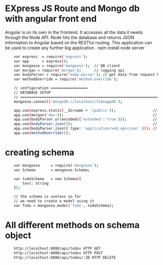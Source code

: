 # EXpress JS Route and Mongo db with angular front end 

Angular is on its own in the frontend. It accesses all the data it needs through the Node API. Node hits the database and returns JSON information to Angular based on the RESTful routing.
This application can be used to create any further big application .
npm install
node server

```sh
    var express  = require('express');
    var app      = express();                             
    var mongoose = require('mongoose');  // DB client                 
    var morgan = require('morgan');      // logging api
    var bodyParser = require('body-parser'); // get data from request body
    var methodOverride = require('method-override');

    // configuration =================
    // DATABASE SETUP
    // =============================================================================
    mongoose.connect('mongodb://localhost/todoappdb');

    app.use(express.static(__dirname + '/public'));                 // set the static files location /public/img will be /img for users
    app.use(morgan('dev'));                                         // log every request to the console
    app.use(bodyParser.urlencoded({'extended':'true'}));            // parse application/x-www-form-urlencoded
    app.use(bodyParser.json());                                     // parse application/json
    app.use(bodyParser.json({ type: 'application/vnd.api+json' })); // parse application/vnd.api+json as json
    app.use(methodOverride());

```
# creating schema 

```sh
	var mongoose     = require('mongoose');
	var Schema       = mongoose.Schema;

	var todoSchema   = new Schema({
	    text: String
	});

	// the schema is useless so far
	// we need to create a model using it
	var Todo = mongoose.model('Todo', todoSchema);

```
# All different methods on schema object 
```sh
	http://localhost:8080/api/todos HTTP GET
	http://localhost:8080/api/todos HTTP POST
	http://localhost:8080/api/todos/:ID HTTP DELETE

```


